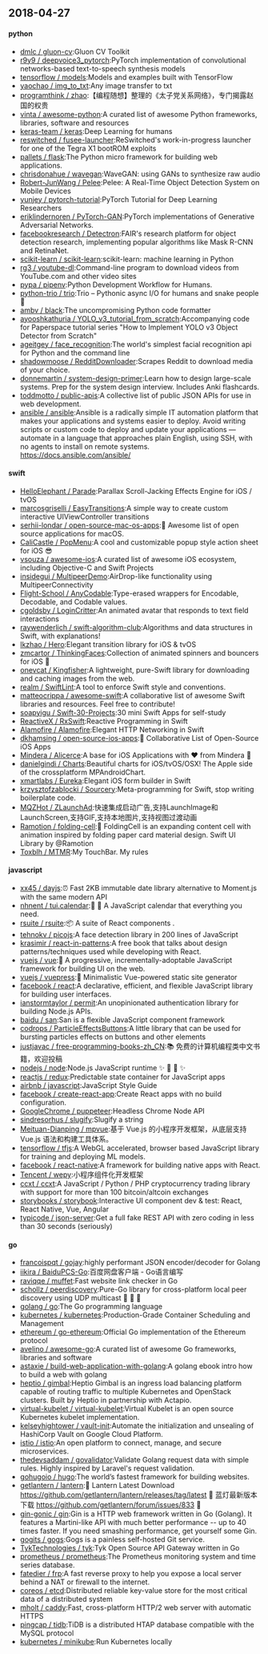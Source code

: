 ## 2018-04-27

#### python
* [dmlc / gluon-cv](https://github.com/dmlc/gluon-cv):Gluon CV Toolkit
* [r9y9 / deepvoice3_pytorch](https://github.com/r9y9/deepvoice3_pytorch):PyTorch implementation of convolutional networks-based text-to-speech synthesis models
* [tensorflow / models](https://github.com/tensorflow/models):Models and examples built with TensorFlow
* [yaochao / img_to_txt](https://github.com/yaochao/img_to_txt):Any image transfer to txt
* [programthink / zhao](https://github.com/programthink/zhao):【编程随想】整理的《太子党关系网络》，专门揭露赵国的权贵
* [vinta / awesome-python](https://github.com/vinta/awesome-python):A curated list of awesome Python frameworks, libraries, software and resources
* [keras-team / keras](https://github.com/keras-team/keras):Deep Learning for humans
* [reswitched / fusee-launcher](https://github.com/reswitched/fusee-launcher):ReSwitched's work-in-progress launcher for one of the Tegra X1 bootROM exploits
* [pallets / flask](https://github.com/pallets/flask):The Python micro framework for building web applications.
* [chrisdonahue / wavegan](https://github.com/chrisdonahue/wavegan):WaveGAN: using GANs to synthesize raw audio
* [Robert-JunWang / Pelee](https://github.com/Robert-JunWang/Pelee):Pelee: A Real-Time Object Detection System on Mobile Devices
* [yunjey / pytorch-tutorial](https://github.com/yunjey/pytorch-tutorial):PyTorch Tutorial for Deep Learning Researchers
* [eriklindernoren / PyTorch-GAN](https://github.com/eriklindernoren/PyTorch-GAN):PyTorch implementations of Generative Adversarial Networks.
* [facebookresearch / Detectron](https://github.com/facebookresearch/Detectron):FAIR's research platform for object detection research, implementing popular algorithms like Mask R-CNN and RetinaNet.
* [scikit-learn / scikit-learn](https://github.com/scikit-learn/scikit-learn):scikit-learn: machine learning in Python
* [rg3 / youtube-dl](https://github.com/rg3/youtube-dl):Command-line program to download videos from YouTube.com and other video sites
* [pypa / pipenv](https://github.com/pypa/pipenv):Python Development Workflow for Humans.
* [python-trio / trio](https://github.com/python-trio/trio):Trio – Pythonic async I/O for humans and snake people
🐍
* [ambv / black](https://github.com/ambv/black):The uncompromising Python code formatter
* [ayooshkathuria / YOLO_v3_tutorial_from_scratch](https://github.com/ayooshkathuria/YOLO_v3_tutorial_from_scratch):Accompanying code for Paperspace tutorial series "How to Implement YOLO v3 Object Detector from Scratch"
* [ageitgey / face_recognition](https://github.com/ageitgey/face_recognition):The world's simplest facial recognition api for Python and the command line
* [shadowmoose / RedditDownloader](https://github.com/shadowmoose/RedditDownloader):Scrapes Reddit to download media of your choice.
* [donnemartin / system-design-primer](https://github.com/donnemartin/system-design-primer):Learn how to design large-scale systems. Prep for the system design interview. Includes Anki flashcards.
* [toddmotto / public-apis](https://github.com/toddmotto/public-apis):A collective list of public JSON APIs for use in web development.
* [ansible / ansible](https://github.com/ansible/ansible):Ansible is a radically simple IT automation platform that makes your applications and systems easier to deploy. Avoid writing scripts or custom code to deploy and update your applications — automate in a language that approaches plain English, using SSH, with no agents to install on remote systems. https://docs.ansible.com/ansible/

#### swift
* [HelloElephant / Parade](https://github.com/HelloElephant/Parade):Parallax Scroll-Jacking Effects Engine for iOS / tvOS
* [marcosgriselli / EasyTransitions](https://github.com/marcosgriselli/EasyTransitions):A simple way to create custom interactive UIViewController transitions
* [serhii-londar / open-source-mac-os-apps](https://github.com/serhii-londar/open-source-mac-os-apps):🚀
Awesome list of open source applications for macOS.
* [CaliCastle / PopMenu](https://github.com/CaliCastle/PopMenu):A cool and customizable popup style action sheet for iOS
😎
* [vsouza / awesome-ios](https://github.com/vsouza/awesome-ios):A curated list of awesome iOS ecosystem, including Objective-C and Swift Projects
* [insidegui / MultipeerDemo](https://github.com/insidegui/MultipeerDemo):AirDrop-like functionality using MultipeerConnectivity
* [Flight-School / AnyCodable](https://github.com/Flight-School/AnyCodable):Type-erased wrappers for Encodable, Decodable, and Codable values.
* [cgoldsby / LoginCritter](https://github.com/cgoldsby/LoginCritter):An animated avatar that responds to text field interactions
* [raywenderlich / swift-algorithm-club](https://github.com/raywenderlich/swift-algorithm-club):Algorithms and data structures in Swift, with explanations!
* [lkzhao / Hero](https://github.com/lkzhao/Hero):Elegant transition library for iOS & tvOS
* [zmcartor / ThinkingFaces](https://github.com/zmcartor/ThinkingFaces):Collection of animated spinners and bouncers for iOS
🌠
* [onevcat / Kingfisher](https://github.com/onevcat/Kingfisher):A lightweight, pure-Swift library for downloading and caching images from the web.
* [realm / SwiftLint](https://github.com/realm/SwiftLint):A tool to enforce Swift style and conventions.
* [matteocrippa / awesome-swift](https://github.com/matteocrippa/awesome-swift):A collaborative list of awesome Swift libraries and resources. Feel free to contribute!
* [soapyigu / Swift-30-Projects](https://github.com/soapyigu/Swift-30-Projects):30 mini Swift Apps for self-study
* [ReactiveX / RxSwift](https://github.com/ReactiveX/RxSwift):Reactive Programming in Swift
* [Alamofire / Alamofire](https://github.com/Alamofire/Alamofire):Elegant HTTP Networking in Swift
* [dkhamsing / open-source-ios-apps](https://github.com/dkhamsing/open-source-ios-apps):📱
Collaborative List of Open-Source iOS Apps
* [Mindera / Alicerce](https://github.com/Mindera/Alicerce):A base for iOS Applications with
❤️
from Mindera
🤠
* [danielgindi / Charts](https://github.com/danielgindi/Charts):Beautiful charts for iOS/tvOS/OSX! The Apple side of the crossplatform MPAndroidChart.
* [xmartlabs / Eureka](https://github.com/xmartlabs/Eureka):Elegant iOS form builder in Swift
* [krzysztofzablocki / Sourcery](https://github.com/krzysztofzablocki/Sourcery):Meta-programming for Swift, stop writing boilerplate code.
* [MQZHot / ZLaunchAd](https://github.com/MQZHot/ZLaunchAd):快速集成启动广告,支持LaunchImage和LaunchScreen,支持GIF,支持本地图片,支持视图过渡动画
* [Ramotion / folding-cell](https://github.com/Ramotion/folding-cell):📃
FoldingCell is an expanding content cell with animation inspired by folding paper card material design. Swift UI Library by @Ramotion
* [Toxblh / MTMR](https://github.com/Toxblh/MTMR):My TouchBar. My rules

#### javascript
* [xx45 / dayjs](https://github.com/xx45/dayjs):⏰
Fast 2KB immutable date library alternative to Moment.js with the same modern API
* [nhnent / tui.calendar](https://github.com/nhnent/tui.calendar):🍞
📅
A JavaScript calendar that everything you need.
* [rsuite / rsuite](https://github.com/rsuite/rsuite):📦
A suite of React components .
* [tehnokv / picojs](https://github.com/tehnokv/picojs):A face detection library in 200 lines of JavaScript
* [krasimir / react-in-patterns](https://github.com/krasimir/react-in-patterns):A free book that talks about design patterns/techniques used while developing with React.
* [vuejs / vue](https://github.com/vuejs/vue):🖖
A progressive, incrementally-adoptable JavaScript framework for building UI on the web.
* [vuejs / vuepress](https://github.com/vuejs/vuepress):📝
Minimalistic Vue-powered static site generator
* [facebook / react](https://github.com/facebook/react):A declarative, efficient, and flexible JavaScript library for building user interfaces.
* [ianstormtaylor / permit](https://github.com/ianstormtaylor/permit):An unopinionated authentication library for building Node.js APIs.
* [baidu / san](https://github.com/baidu/san):San is a flexible JavaScript component framework
* [codrops / ParticleEffectsButtons](https://github.com/codrops/ParticleEffectsButtons):A little library that can be used for bursting particles effects on buttons and other elements
* [justjavac / free-programming-books-zh_CN](https://github.com/justjavac/free-programming-books-zh_CN):📚
免费的计算机编程类中文书籍，欢迎投稿
* [nodejs / node](https://github.com/nodejs/node):Node.js JavaScript runtime
✨
🐢
🚀
✨
* [reactjs / redux](https://github.com/reactjs/redux):Predictable state container for JavaScript apps
* [airbnb / javascript](https://github.com/airbnb/javascript):JavaScript Style Guide
* [facebook / create-react-app](https://github.com/facebook/create-react-app):Create React apps with no build configuration.
* [GoogleChrome / puppeteer](https://github.com/GoogleChrome/puppeteer):Headless Chrome Node API
* [sindresorhus / slugify](https://github.com/sindresorhus/slugify):Slugify a string
* [Meituan-Dianping / mpvue](https://github.com/Meituan-Dianping/mpvue):基于 Vue.js 的小程序开发框架，从底层支持 Vue.js 语法和构建工具体系。
* [tensorflow / tfjs](https://github.com/tensorflow/tfjs):A WebGL accelerated, browser based JavaScript library for training and deploying ML models.
* [facebook / react-native](https://github.com/facebook/react-native):A framework for building native apps with React.
* [Tencent / wepy](https://github.com/Tencent/wepy):小程序组件化开发框架
* [ccxt / ccxt](https://github.com/ccxt/ccxt):A JavaScript / Python / PHP cryptocurrency trading library with support for more than 100 bitcoin/altcoin exchanges
* [storybooks / storybook](https://github.com/storybooks/storybook):Interactive UI component dev & test: React, React Native, Vue, Angular
* [typicode / json-server](https://github.com/typicode/json-server):Get a full fake REST API with zero coding in less than 30 seconds (seriously)

#### go
* [francoispqt / gojay](https://github.com/francoispqt/gojay):highly performant JSON encoder/decoder for Golang
* [iikira / BaiduPCS-Go](https://github.com/iikira/BaiduPCS-Go):百度网盘客户端 - Go语言编写
* [raviqqe / muffet](https://github.com/raviqqe/muffet):Fast website link checker in Go
* [schollz / peerdiscovery](https://github.com/schollz/peerdiscovery):Pure-Go library for cross-platform local peer discovery using UDP multicast
👩
🔁
👩
* [golang / go](https://github.com/golang/go):The Go programming language
* [kubernetes / kubernetes](https://github.com/kubernetes/kubernetes):Production-Grade Container Scheduling and Management
* [ethereum / go-ethereum](https://github.com/ethereum/go-ethereum):Official Go implementation of the Ethereum protocol
* [avelino / awesome-go](https://github.com/avelino/awesome-go):A curated list of awesome Go frameworks, libraries and software
* [astaxie / build-web-application-with-golang](https://github.com/astaxie/build-web-application-with-golang):A golang ebook intro how to build a web with golang
* [heptio / gimbal](https://github.com/heptio/gimbal):Heptio Gimbal is an ingress load balancing platform capable of routing traffic to multiple Kubernetes and OpenStack clusters. Built by Heptio in partnership with Actapio.
* [virtual-kubelet / virtual-kubelet](https://github.com/virtual-kubelet/virtual-kubelet):Virtual Kubelet is an open source Kubernetes kubelet implementation.
* [kelseyhightower / vault-init](https://github.com/kelseyhightower/vault-init):Automate the initialization and unsealing of HashiCorp Vault on Google Cloud Platform.
* [istio / istio](https://github.com/istio/istio):An open platform to connect, manage, and secure microservices.
* [thedevsaddam / govalidator](https://github.com/thedevsaddam/govalidator):Validate Golang request data with simple rules. Highly inspired by Laravel's request validation.
* [gohugoio / hugo](https://github.com/gohugoio/hugo):The world’s fastest framework for building websites.
* [getlantern / lantern](https://github.com/getlantern/lantern):🔴
Lantern Latest Download https://github.com/getlantern/lantern/releases/tag/latest
🔴
蓝灯最新版本下载 https://github.com/getlantern/forum/issues/833
🔴
* [gin-gonic / gin](https://github.com/gin-gonic/gin):Gin is a HTTP web framework written in Go (Golang). It features a Martini-like API with much better performance -- up to 40 times faster. If you need smashing performance, get yourself some Gin.
* [gogits / gogs](https://github.com/gogits/gogs):Gogs is a painless self-hosted Git service.
* [TykTechnologies / tyk](https://github.com/TykTechnologies/tyk):Tyk Open Source API Gateway written in Go
* [prometheus / prometheus](https://github.com/prometheus/prometheus):The Prometheus monitoring system and time series database.
* [fatedier / frp](https://github.com/fatedier/frp):A fast reverse proxy to help you expose a local server behind a NAT or firewall to the internet.
* [coreos / etcd](https://github.com/coreos/etcd):Distributed reliable key-value store for the most critical data of a distributed system
* [mholt / caddy](https://github.com/mholt/caddy):Fast, cross-platform HTTP/2 web server with automatic HTTPS
* [pingcap / tidb](https://github.com/pingcap/tidb):TiDB is a distributed HTAP database compatible with the MySQL protocol
* [kubernetes / minikube](https://github.com/kubernetes/minikube):Run Kubernetes locally
